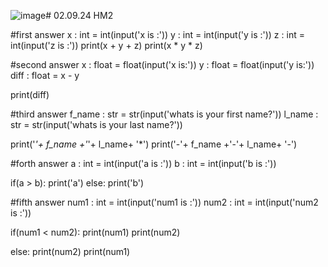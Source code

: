 ![image](https://github.com/user-attachments/assets/09d75d95-9af0-4eae-960d-a4de35be385b)# 02.09.24
HM2

#first answer
x : int = int(input('x is :'))
y : int = int(input('y is :'))
z : int = int(input('z is :'))
print(x + y + z)
print(x * y * z)

#second answer
x : float = float(input('x is:'))
y : float = float(input('y is:'))
diff : float = x - y

print(diff)

#third answer
f_name : str = str(input('whats is your first name?'))
l_name : str = str(input('whats is your last name?'))

print('*'+ f_name +'*'+ l_name+ '*')
print('-'+ f_name +'-'+ l_name+ '-')

#forth answer
a : int = int(input('a is :'))
b : int = int(input('b is :'))

if(a > b):
    print('a')
else:
    print('b')

#fifth answer
num1 : int = int(input('num1 is :'))
num2 : int = int(input('num2 is :'))

if(num1 < num2):
    print(num1)
    print(num2)


else:
    print(num2)
    print(num1)
